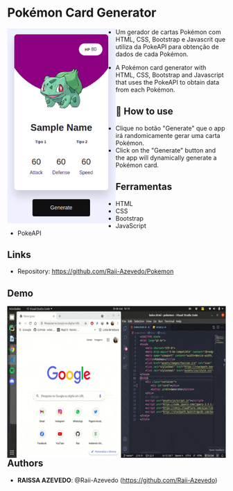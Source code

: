 # Pokémon Card Generator

<a href="url"><img src="https://github.com/Raii-Azevedo/Pokemon/blob/master/assets/images/pokemon.png" align="left" height="450" width="250" ></a>
 
 - Um gerador de cartas Pokémon com HTML, CSS, Bootstrap e Javascrit que utiliza da PokeAPI para obtenção de dados de cada Pokémon.
 
 - A Pokémon card generator with HTML, CSS, Bootstrap and Javascript that uses the PokeAPI to obtain data from each Pokémon.


## 🚀 How to use
- Clique no botão "Generate" que o app irá randomicamente gerar uma carta Pokémon.
- Click on the "Generate" button and the app will dynamically generate a Pokémon card.

## Ferramentas
- HTML
- CSS
- Bootstrap
- JavaScript
- PokeAPI


## Links

  - Repository: https://github.com/Raii-Azevedo/Pokemon


 
## Demo

<a href="url"><img src="https://github.com/Raii-Azevedo/Pokemon/blob/master/assets/images/PokemonCard.gif" align="left" height="350" width="600" ></a>



 
## Authors
 
* **RAISSA AZEVEDO**: @Raii-Azevedo (https://github.com/Raii-Azevedo)
